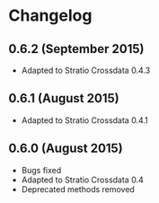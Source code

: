 # Changelog

## 0.6.2 (September 2015)

* Adapted to Stratio Crossdata 0.4.3

## 0.6.1 (August 2015)

* Adapted to Stratio Crossdata 0.4.1

## 0.6.0 (August 2015)

* Bugs fixed
* Adapted to Stratio Crossdata 0.4
* Deprecated methods removed

